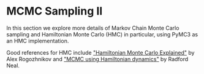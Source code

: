 # MCMC Sampling II

In this section we explore more details of Markov Chain Monte Carlo sampling and Hamiltonian Monte Carlo (HMC) in particular, using PyMC3 as an HMC implementation. 

Good references for HMC include ["Hamiltonian Monte Carlo Explained"](https://arogozhnikov.github.io/2016/12/19/markov_chain_monte_carlo.html) by Alex Rogozhnikov and ["MCMC using Hamiltonian dynamics"](https://arxiv.org/abs/1206.1901) by Radford Neal.
